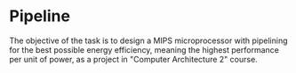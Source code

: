 # Pipeline
The objective of the task is to design a MIPS microprocessor with pipelining for the best possible energy efficiency, meaning the highest performance per unit of power, as a project in "Computer Architecture 2" course.
